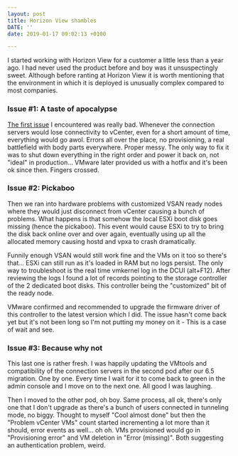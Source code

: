 ```yaml
---
layout: post
title: Horizon View shambles
DATE: ''
date: 2019-01-17 09:02:13 +0100

---
```

I started working with Horizon View for a customer a little less than a year ago. I had never used the product before and boy was it unsuspectingly sweet. Although before ranting at Horizon View it is worth mentioning that the environment in which it is deployed is unusually complex compared to most companies. 

### Issue #1: A taste of apocalypse

[The first issue](https://communities.vmware.com/thread/591103 "Call of duty: Horizon View") I encountered was really bad. Whenever the connection servers would lose connectivity to vCenter, even for a short amount of time, everything would go awol. Errors all over the place, no provisioning, a real battlefield with body parts everywhere. Proper messy. The only way to fix it was to shut down everything in the right order and power it back on, not "ideal" in production... VMware later provided us with a hotfix and it's been ok since then. Fingers crossed.

### Issue #2: Pickaboo

Then we ran into hardware problems with customized VSAN ready nodes where they would just disconnect from vCenter causing a bunch of problems. What happens is that somehow the local ESXi boot disk goes missing (hence the pickaboo). This event would cause ESXi to try to bring the disk back online over and over again, eventually using up all the allocated memory causing hostd and vpxa to crash dramatically. 

Funnily enough VSAN would still work fine and the VMs on it too so there's that... ESXi can still run as it's loaded in RAM but no logs persist. The only way to troubleshoot is the real time vmkernel log in the DCUI (alt+F12). After reviewing the logs I found a lot of records pointing to the storage controller of the 2 dedicated boot disks. This controller being the "customized" bit of the ready node. 

VMware confirmed and recommended to upgrade the firmware driver of this controller to the latest version which I did. The issue hasn't come back yet but it's not been long so I'm not putting my money on it - This is a case of wait and see.

### Issue #3: Because why not

This last one is rather fresh. I was happily updating the VMtools and compatibility of the connection servers in the second pod after our 6.5 migration. One by one. Every time I wait for it to come back to green in the admin console and I move on to the next one. All good I was laughing. 

Then I moved to the other pod, oh boy. Same process, all ok, there's only one that I don't upgrade as there's a bunch of users connected in tunneling mode, no biggy. Thought to myself "Cool almost done" but then the "Problem vCenter VMs" count started incrementing a lot more than it should, error events as well... oh oh. VMs provisioned would go in "Provisioning error" and VM deletion in "Error (missing)". Both suggesting an authentication problem, weird.